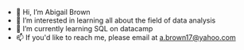 - 👋 Hi, I’m Abigail Brown
- 👀 I’m interested in learning all about the field of data analysis
- 🌱 I’m currently learning SQL on datacamp
- 📫 If you'd like to reach me, please email at a.brown17@yahoo.com

<!---
Albrown17/Albrown17 is a ✨ special ✨ repository because its `README.md` (this file) appears on your GitHub profile.
You can click the Preview link to take a look at your changes.
--->

